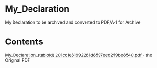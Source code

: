 # My_Declaration
My Declaration to be archived and converted to PDF/A-1 for Archive

<h1>Contents</h1>

[My_Declaration_(tabloid).201cc1e31692281d8597eed259be8540.pdf
](https://github.com/freedom-foundation/My_Declaration/blob/main/My_Declaration_(tabloid).201cc1e31692281d8597eed259be8540.pdf) - the Original PDF 
